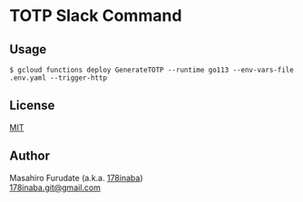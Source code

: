 # TOTP Slack Command

## Usage

```console
$ gcloud functions deploy GenerateTOTP --runtime go113 --env-vars-file .env.yaml --trigger-http
```

## License

[MIT](LICENSE)

## Author

Masahiro Furudate (a.k.a. [178inaba](https://github.com/178inaba))  
<178inaba.git@gmail.com>
